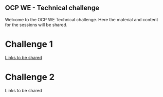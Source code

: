 ## OCP WE - Technical challenge

Welcome to the OCP WE Technical challenge. Here the material and content for the sessions will be shared.

# Challenge 1
<a href="WBD1_Student_Guide.md">Links to be shared</a>

# Challenge 2 
Links to be shared
